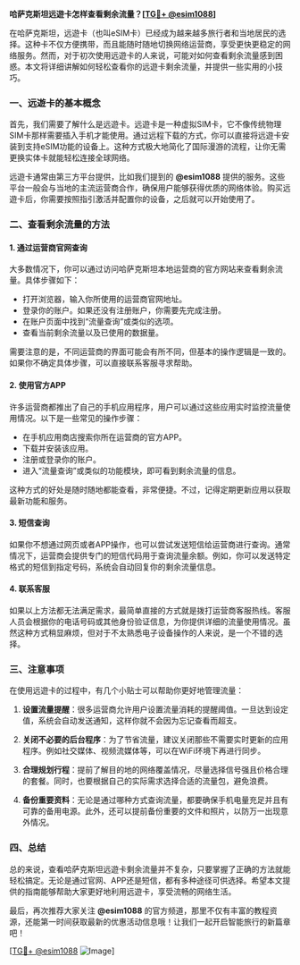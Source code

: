 **哈萨克斯坦远遊卡怎样查看剩余流量？[[TG💪+ @esim1088](https://t.me/s/esim1088)]**

在哈萨克斯坦，远遊卡（也叫eSIM卡）已经成为越来越多旅行者和当地居民的选择。这种卡不仅方便携带，而且能随时随地切换网络运营商，享受更快更稳定的网络服务。然而，对于初次使用远遊卡的人来说，可能对如何查看剩余流量感到困惑。本文将详细讲解如何轻松查看你的远遊卡剩余流量，并提供一些实用的小技巧。

### 一、远遊卡的基本概念

首先，我们需要了解什么是远遊卡。远遊卡是一种虚拟SIM卡，它不像传统物理SIM卡那样需要插入手机才能使用。通过远程下载的方式，你可以直接将远遊卡安装到支持eSIM功能的设备上。这种方式极大地简化了国际漫游的流程，让你无需更换实体卡就能轻松连接全球网络。

远遊卡通常由第三方平台提供，比如我们提到的 **@esim1088** 提供的服务。这些平台一般会与当地的主流运营商合作，确保用户能够获得优质的网络体验。购买远遊卡后，你需要按照指引激活并配置你的设备，之后就可以开始使用了。

### 二、查看剩余流量的方法

#### 1. 通过运营商官网查询

大多数情况下，你可以通过访问哈萨克斯坦本地运营商的官方网站来查看剩余流量。具体步骤如下：

- 打开浏览器，输入你所使用的运营商官网地址。
- 登录你的账户。如果还没有注册账户，你需要先完成注册。
- 在账户页面中找到“流量查询”或类似的选项。
- 查看当前剩余流量以及已使用的数据量。

需要注意的是，不同运营商的界面可能会有所不同，但基本的操作逻辑是一致的。如果你不确定具体步骤，可以直接联系客服寻求帮助。

#### 2. 使用官方APP

许多运营商都推出了自己的手机应用程序，用户可以通过这些应用实时监控流量使用情况。以下是一些常见的操作步骤：

- 在手机应用商店搜索你所在运营商的官方APP。
- 下载并安装该应用。
- 注册或登录你的账户。
- 进入“流量查询”或类似的功能模块，即可看到剩余流量的信息。

这种方式的好处是随时随地都能查看，非常便捷。不过，记得定期更新应用以获取最新功能和服务。

#### 3. 短信查询

如果你不想通过网页或者APP操作，也可以尝试发送短信给运营商进行查询。通常情况下，运营商会提供专门的短信代码用于查询流量余额。例如，你可以发送特定格式的短信到指定号码，系统会自动回复你的剩余流量信息。

#### 4. 联系客服

如果以上方法都无法满足需求，最简单直接的方式就是拨打运营商客服热线。客服人员会根据你的电话号码或其他身份验证信息，为你提供详细的流量使用情况。虽然这种方式稍显麻烦，但对于不太熟悉电子设备操作的人来说，是一个不错的选择。

### 三、注意事项

在使用远遊卡的过程中，有几个小贴士可以帮助你更好地管理流量：

1. **设置流量提醒**：很多运营商允许用户设置流量消耗的提醒阈值。一旦达到设定值，系统会自动发送通知，这样你就不会因为忘记查看而超支。
   
2. **关闭不必要的后台程序**：为了节省流量，建议关闭那些不需要实时更新的应用程序。例如社交媒体、视频流媒体等，可以在WiFi环境下再进行同步。

3. **合理规划行程**：提前了解目的地的网络覆盖情况，尽量选择信号强且价格合理的套餐。同时，也要根据自己的实际需求选择合适的流量包，避免浪费。

4. **备份重要资料**：无论是通过哪种方式查询流量，都要确保手机电量充足并且有可靠的备用电源。此外，还可以提前备份重要的文件和照片，以防万一出现意外情况。

### 四、总结

总的来说，查看哈萨克斯坦远遊卡剩余流量并不复杂，只要掌握了正确的方法就能轻松搞定。无论是通过官网、APP还是短信，都有多种途径可供选择。希望本文提供的指南能够帮助大家更好地利用远遊卡，享受流畅的网络生活。

最后，再次推荐大家关注 **@esim1088** 的官方频道，那里不仅有丰富的教程资源，还能第一时间获取最新的优惠活动信息哦！让我们一起开启智能旅行的新篇章吧！

[[TG💪+ @esim1088](https://t.me/s/esim1088) ![Image](https://i.postimg.cc/4NQfJmqS/Snipaste-2025-05-13-00-14-12.png)]